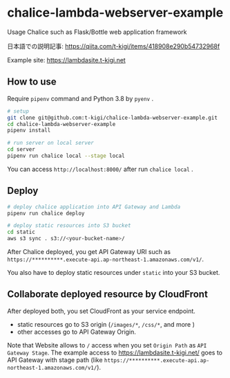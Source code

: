 # chalice-lambda-webserver-example

Usage Chalice such as Flask/Bottle web application framework

日本語での説明記事: https://qiita.com/t-kigi/items/418908e290b54732968f

Example site: https://lambdasite.t-kigi.net


## How to use

Require `pipenv` command and Python 3.8 by `pyenv` . 

```bash
# setup
git clone git@github.com:t-kigi/chalice-lambda-webserver-example.git
cd chalice-lambda-webserver-example
pipenv install

# run server on local server
cd server
pipenv run chalice local --stage local
```

You can access `http://localhost:8000/` after run `chalice local` .


## Deploy

```bash
# deploy chalice application into API Gateway and Lambda
pipenv run chalice deploy

# deploy static resources into S3 bucket
cd static
aws s3 sync . s3://<your-bucket-name>/
```

After Chalice deployed, you get API Gateway URI such as `https://**********.execute-api.ap-northeast-1.amazonaws.com/v1/`.

You also have to deploy static resources under `static` into your S3 bucket. 


## Collaborate deployed resource by CloudFront

After deployed both, you set CloudFront as your service endpoint. 

- static resources go to S3 origin (`/images/*`, `/css/*`, and more )
- other accesses go to API Gateway Origin. 

Note that Website allows to `/` access when you set `Origin Path` as `API Gateway Stage`.
The example access to https://lambdasite.t-kigi.net/ goes to API Gateway with stage path (like `https://**********.execute-api.ap-northeast-1.amazonaws.com/v1/`).

